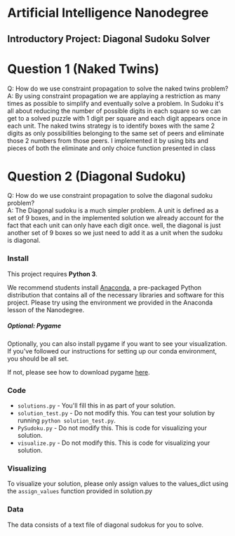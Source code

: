 # Artificial Intelligence Nanodegree
## Introductory Project: Diagonal Sudoku Solver

# Question 1 (Naked Twins)
Q: How do we use constraint propagation to solve the naked twins problem?  
A: By using constraint propagation we are applaying a restriction as many times as possible to simplify and eventually solve a problem.
    In Sudoku it's all about reducing the number of possible digits in each square so we can get to a solved puzzle with 1 digit per square and each digit appears once in each unit.
    The naked twins strategy is to identify boxes with the same 2 digits as only possibilities belonging to the same set of peers and eliminate those 2 numbers from those peers.
    I implemented it by using bits and pieces of both the eliminate and only choice function presented in class



# Question 2 (Diagonal Sudoku)
Q: How do we use constraint propagation to solve the diagonal sudoku problem?  
A: The Diagonal sudoku is a much simpler problem.
    A unit is defined as a set of 9 boxes, and in the implemented solution we already account for the fact that each unit can only have each digit once.
    well, the diagonal is just another set of 9 boxes so we just need to add it as a unit when the sudoku is diagonal.

### Install

This project requires **Python 3**.

We recommend students install [Anaconda](https://www.continuum.io/downloads), a pre-packaged Python distribution that contains all of the necessary libraries and software for this project. 
Please try using the environment we provided in the Anaconda lesson of the Nanodegree.

##### Optional: Pygame

Optionally, you can also install pygame if you want to see your visualization. If you've followed our instructions for setting up our conda environment, you should be all set.

If not, please see how to download pygame [here](http://www.pygame.org/download.shtml).

### Code

* `solutions.py` - You'll fill this in as part of your solution.
* `solution_test.py` - Do not modify this. You can test your solution by running `python solution_test.py`.
* `PySudoku.py` - Do not modify this. This is code for visualizing your solution.
* `visualize.py` - Do not modify this. This is code for visualizing your solution.

### Visualizing

To visualize your solution, please only assign values to the values_dict using the ```assign_values``` function provided in solution.py

### Data

The data consists of a text file of diagonal sudokus for you to solve.